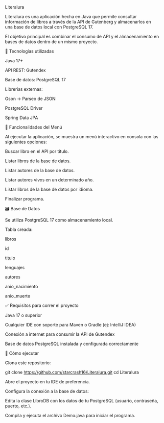 Literalura

Literalura es una aplicación hecha en Java que permite consultar información de libros a través de la API de Gutenberg y almacenarlos en una base de datos local con PostgreSQL 17.

El objetivo principal es combinar el consumo de API y el almacenamiento en bases de datos dentro de un mismo proyecto.

🧰 Tecnologías utilizadas

Java 17+

API REST: Gutendex

Base de datos: PostgreSQL 17

Librerías externas:

Gson → Parseo de JSON

PostgreSQL Driver

Spring Data JPA

🧪 Funcionalidades del Menú

Al ejecutar la aplicación, se muestra un menú interactivo en consola con las siguientes opciones:

Buscar libro en el API por título.

Listar libros de la base de datos.

Listar autores de la base de datos.

Listar autores vivos en un determinado año.

Listar libros de la base de datos por idioma.

Finalizar programa.

🗃️ Base de Datos

Se utiliza PostgreSQL 17 como almacenamiento local.

Tabla creada:

libros

id

titulo

lenguajes

autores

anio_nacimiento

anio_muerte

✅ Requisitos para correr el proyecto

Java 17 o superior

Cualquier IDE con soporte para Maven o Gradle (ej: IntelliJ IDEA)

Conexión a internet para consumir la API de Gutendex

Base de datos PostgreSQL instalada y configurada correctamente

🚀 Cómo ejecutar

Clona este repositorio:

git clone https://github.com/starcrash16/Literalura.git
cd Literalura


Abre el proyecto en tu IDE de preferencia.

Configura la conexión a la base de datos:

Edita la clase LibroDB con los datos de tu PostgreSQL (usuario, contraseña, puerto, etc.).

Compila y ejecuta el archivo Demo.java para iniciar el programa.
